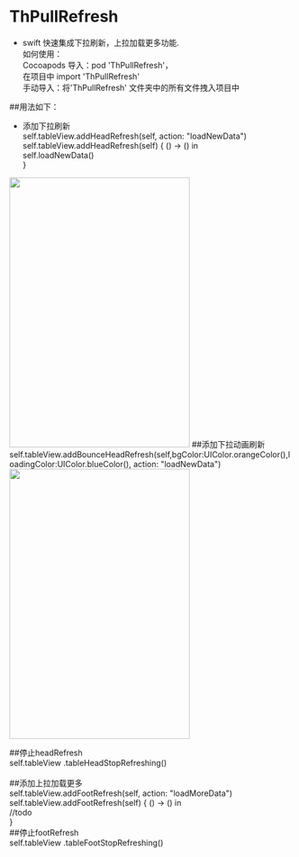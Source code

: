 # ThPullRefresh
* swift 快速集成下拉刷新，上拉加载更多功能.<br />
如何使用：<br />
Cocoapods 导入：pod 'ThPullRefresh'，<br />
		在项目中 import 'ThPullRefresh'<br />
手动导入：将'ThPullRefresh' 文件夹中的所有文件拽入项目中<br />

##用法如下：<br />
* 添加下拉刷新<br />
        self.tableView.addHeadRefresh(self, action: "loadNewData")<br />
            self.tableView.addHeadRefresh(self) { () -> () in<br />
            self.loadNewData()<br />
        }<br />
<img src="http://images2015.cnblogs.com/blog/884671/201601/884671-20160121112547937-1808285116.gif" width="320" height="480">
##添加下拉动画刷新<br />
    self.tableView.addBounceHeadRefresh(self,bgColor:UIColor.orangeColor(),loadingColor:UIColor.blueColor(), action: "loadNewData")<br />
<img src="http://images2015.cnblogs.com/blog/884671/201601/884671-20160121112857703-1924927269.gif" width="320" height="480">

##停止headRefresh<br />
        self.tableView .tableHeadStopRefreshing()<br />
        <br />
##添加上拉加载更多<br />
        self.tableView.addFootRefresh(self, action: "loadMoreData")<br />
        self.tableView.addFootRefresh(self) { () -> () in<br />
            //todo<br />
        }<br />
##停止footRefresh<br />
        self.tableView .tableFootStopRefreshing()<br />
